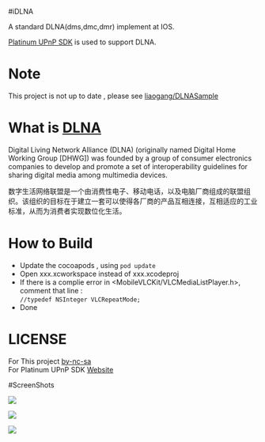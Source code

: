 #iDLNA

A standard DLNA(dms,dmc,dmr) implement at IOS.  

[ Platinum UPnP SDK](https://www.plutinosoft.com/platinum) is used to support DLNA.

# Note  

This project is not up to date , please see [liaogang/DLNASample](https://github.com/liaogang/DLNASample)

# What is [DLNA](http://www.dlna.org)

Digital Living Network Alliance (DLNA) (originally named Digital Home Working Group [DHWG]) was founded by a group of consumer electronics companies to develop and promote a set of interoperability guidelines for sharing digital media among multimedia devices.  

数字生活网络联盟是一个由消费性电子、移动电话，以及电脑厂商组成的联盟组织。该组织的目标在于建立一套可以使得各厂商的产品互相连接，互相适应的工业标准，从而为消费者实现数位化生活。  

# How to Build

* Update the cocoapods , using `pod update`  
* Open xxx.xcworkspace instead of xxx.xcodeproj  
* If there is a complie error in \<MobileVLCKit/VLCMediaListPlayer.h\>,
comment that line :  
 `//typedef NSInteger VLCRepeatMode;`   
* Done 

# LICENSE  

For This project [ by-nc-sa](http://creativecommons.org/licenses/by-nc-sa/3.0/deed.zh)  
For Platinum UPnP SDK [ Website ](https://www.plutinosoft.com/platinum)  

#ScreenShots

![](https://raw.githubusercontent.com/liaogang/iDLNA/master/screenshots/a.PNG)  

![](https://raw.githubusercontent.com/liaogang/iDLNA/master/screenshots/b.PNG)

![](https://raw.githubusercontent.com/liaogang/iDLNA/master/screenshots/c.PNG)  

